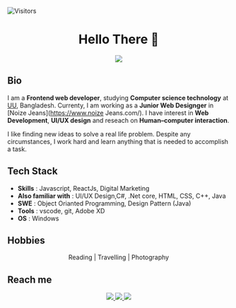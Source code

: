 ![Visitors](https://visitor-badge.glitch.me/badge?page_id=sarifmiaofc)
<h1 align='center'>Hello There 👋 </h1>

<p align='center'>
 <img src="https://github-readme-stats.vercel.app/api?username=sarifmiaofc" >
<p/>

## Bio

I am a **Frontend web developer**, studying **Computer science technology**  at [UU](https://uttarauniversity.edu.bd/), Bangladesh. Currenty, I am working as a **Junior Web Designger** in [Noize Jeans](https://www.noize Jeans.com/). I have interest in **Web Development**, **UI/UX design** and reseach on **Human–computer interaction**.

I like finding new ideas to solve a real life problem. Despite any circumstances, I work
hard and learn anything that is needed to accomplish a task.

## Tech Stack

- **Skills** : Javascript, ReactJs, Digital Marketing
- **Also familiar with** : UI/UX Design,C#, .Net core, HTML, CSS, C++, Java
- **SWE** : Object Orianted Programming, Design Pattern (Java)
- **Tools** : vscode, git, Adobe XD
- **OS** : Windows


## Hobbies 

<p align='center'> Reading | Travelling | Photography </p>

## Reach me

<p align='center'>
 <a href = "mailto:sarifdesigngrowth@gmail.com" > <img src="https://img.shields.io/badge/--email?label=E-mail&logo=microsoft-outlook&style=social" > </a> 
 <a href = "https://www.linkedin.com/in/" > <img src="https://img.shields.io/badge/--linkedin?label=LinkedIn&logo=LinkedIn&style=social" > </a> 
 <a href = "https://www.facebook.com/" > <img src="https://img.shields.io/badge/--facebook?label=Facebook&logo=Facebook-outlook&style=social" > </a> 

<p/>
